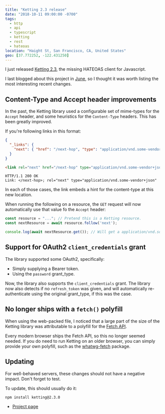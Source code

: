 ```yaml
---
title: "Ketting 2.3 release"
date: "2018-10-11 09:00:00 -0700"
tags:
  - http
  - api
  - typescript
  - ketting
  - rest
  - hateoas
location: "Haight St, San Francisco, CA, United States"
geo: [37.772252, -122.431250]
---
```


I just released [Ketting 2.3][2], the missing HATEOAS client for Javascript.

I last blogged about this project in [June][1], so I thought it was worth
listing the most interesting recent changes.

Content-Type and Accept header improvements
-------------------------------------------

In the past, the Ketting library used a configurable set of mime-types for the
`Accept` header, and some heuristics for the `Content-Type` headers. This has
been greatly improved.

If you're following links in this format:

```json
{
  "_links": {
    "next": { "href": "/next-hop", "type": "application/vnd.some-vendor+json"}
  }
}
```

```html
<link rel="next" href="/next-hop" type="application/vnd.some-vendor+json" />
```

```http
HTTP/1.1 200 OK
Link: </next-hop>; rel="next" type="application/vnd.some-vendor+json"
```

In each of those cases, the link embeds a hint for the content-type at this
new location.

When running the following on a resource, the `GET` request will now
automatically use that value fo the `Accept` header:

```typescript
const resource = "..."; // Pretend this is a Ketting resource.
const nextResource = await resource.follow('next');

console.log(await nextResource.get()); // Will get a application/vnd.some-vendor+json Accept header.
```

Support for OAuth2 `client_credentials` grant
---------------------------------------------

The library supported some OAuth2, specifically:

* Simply supplying a Bearer token.
* Using the `password` grant_type.

Now, the library also supports the `client_credentials` grant. The library now
also detects if no `refresh_token` was given, and will automatically
re-authenticate using the original grant_type, if this was the case.


No longer ships with a `fetch()` polyfill
-----------------------------------------

When using the web-packed file, I noticed that a large part of the size of
the Ketting library was attributable to a polyfill for the [Fetch API][3].

Every modern browser ships the Fetch API, so this no longer seemed needed. If
you do need to run Ketting on an older browser, you can simply provide your own
polyfill, such as the [whatwg-fetch][4] package.


Updating
--------

For well-behaved servers, these changes should not have a negative impact.
Don't forget to test.

To update, this should usually do it:

    npm install ketting@2.3.0

* [Project page][2]

[1]: https://evertpot.com/ketting-2-release/
[2]: https://github.com/evert/ketting
[3]: https://developer.mozilla.org/en-US/docs/Web/API/Fetch_API
[4]: https://github.com/github/fetch "whatwg-fetch"
